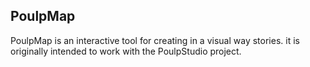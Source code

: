 ## PoulpMap

PoulpMap is an interactive tool for creating in a visual way stories.
it is originally intended to work with the PoulpStudio project.

